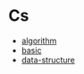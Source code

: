 # Cs

- [algorithm](./algorithm/index.md)
- [basic](./basic/index.md)
- [data-structure](./data-structure/index.md)
